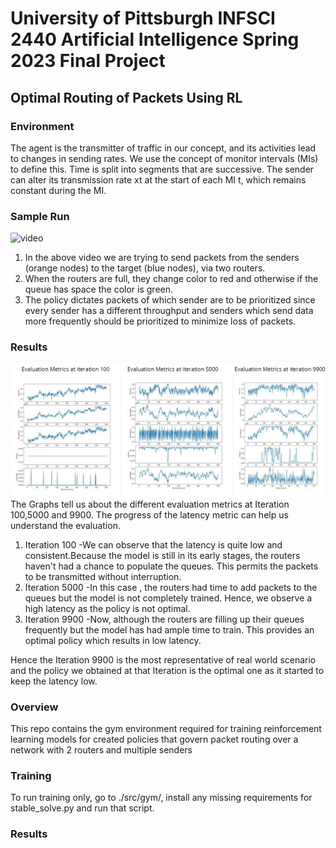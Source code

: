 # University of Pittsburgh INFSCI 2440 Artificial Intelligence Spring 2023 Final Project
## Optimal Routing of Packets Using RL

### Environment
The agent is the transmitter of traffic in our concept, and its activities lead to changes in sending rates.
We use the concept of monitor intervals (MIs) to define this.
Time is split into segments that are successive. 
The sender can alter its transmission rate xt at the start of each MI t, which remains constant during the MI.

### Sample Run
![video](run.gif)

1.  In the above video we are trying to send packets from the senders (orange nodes) to the target (blue nodes), via two routers.
2.  When the routers are full, they change color to red and otherwise if the queue has space the color is green.
3.  The policy dictates packets of which sender are to be prioritized since every sender has a different throughput and senders which send data more frequently should be prioritized to minimize loss of packets.

### Results
![image](result_router.png)
The Graphs tell us about the different evaluation metrics at Iteration 100,5000 and 9900.
The progress of the latency metric can help us understand the evaluation.
1.  Iteration 100 -We can observe that the latency is quite low and consistent.Because the model is still in its early stages, the routers haven't had a chance to populate the queues. This permits the packets to be transmitted without interruption.
2.  Iteration 5000 -In this case , the routers had time to add packets to the queues but the model is not completely trained. Hence, we observe a high latency as the policy is not optimal.
3.  Iteration 9900 -Now, although the routers are filling up their queues frequently but the model has had ample time to train. This provides an optimal policy which results in low latency.

Hence the Iteration 9900 is the most representative of real world scenario and the policy we obtained at that Iteration is the optimal one as it started to keep the latency low.

### Overview
This repo contains the gym environment required for training reinforcement
learning models for created policies that govern packet routing over a network with 2 routers and multiple senders


### Training
To run training only, go to ./src/gym/, install any missing requirements for
stable\_solve.py and run that script.

### Results

